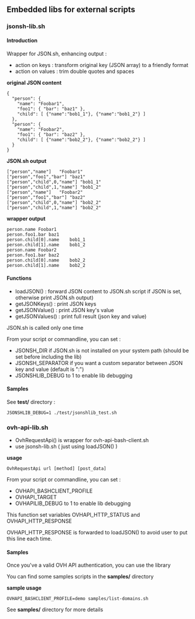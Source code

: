 ## Embedded libs for external scripts

### jsonsh-lib.sh

#### Introduction

Wrapper for JSON.sh, enhancing output :
- action on keys : transform original key (JSON array) to a friendly format
- action on values : trim double quotes and spaces

**original JSON content**
```
{
  "person": {
    "name": "Foobar1",
    "foo1": { "bar": "baz1" },
    "child": [ {"name":"bob1_1"}, {"name":"bob1_2"} ]
  },
  "person": {
    "name": "Foobar2",
    "foo1": { "bar": "baz2" },
    "child": [ {"name":"bob2_2"}, {"name":"bob2_2"} ]
  }
}
```

**JSON.sh output**
```
["person","name"]	"Foobar1"
["person","foo1","bar"]	"baz1"
["person","child",0,"name"]	"bob1_1"
["person","child",1,"name"]	"bob1_2"
["person","name"]	"Foobar2"
["person","foo1","bar"]	"baz2"
["person","child",0,"name"]	"bob2_2"
["person","child",1,"name"]	"bob2_2"
```

**wrapper output**
```
person.name	Foobar1
person.foo1.bar	baz1
person.child[0].name	bob1_1
person.child[1].name	bob1_2
person.name	Foobar2
person.foo1.bar	baz2
person.child[0].name	bob2_2
person.child[1].name	bob2_2
```

#### Functions

- loadJSON()      : forward JSON content to JSON.sh script if JSON is set, otherwise print JSON.sh output)
- getJSONKeys()   : print JSON keys
- getJSONValue()  : print JSON key's value
- getJSONValues() : print full result (json key and value)

JSON.sh is called only one time

From your script or commandline, you can set :
- JSONSH_DIR if JSON.sh is not installed on your system path (should be set before including the lib)
- JSONSH_SEPARATOR if you want a custom separator between JSON key and value (default is ":")
- JSONSHLIB_DEBUG to 1 to enable lib debugging

#### Samples

See **test/** directory :

```
JSONSHLIB_DEBUG=1 ./test/jsonshlib_test.sh
```

### ovh-api-lib.sh

- OvhRequestApi() is wrapper for ovh-api-bash-client.sh
- use jsonsh-lib.sh ( just using loadJSON() )

**usage**
```
OvhRequestApi url [method] [post_data]
```

From your script or commandline, you can set :
- OVHAPI_BASHCLIENT_PROFILE
- OVHAPI_TARGET
- OVHAPILIB_DEBUG to 1 to enable lib debugging

This function set variables OVHAPI_HTTP_STATUS and OVHAPI_HTTP_RESPONSE

OVHAPI_HTTP_RESPONSE is forwarded to loadJSON() to avoid user to put this line each time.

#### Samples

Once you've a valid OVH API authentication, you can use the library

You can find some samples scripts in the **samples/** directory

**sample usage**

```
OVHAPI_BASHCLIENT_PROFILE=demo samples/list-domains.sh
```

See **samples/** directory for more details
